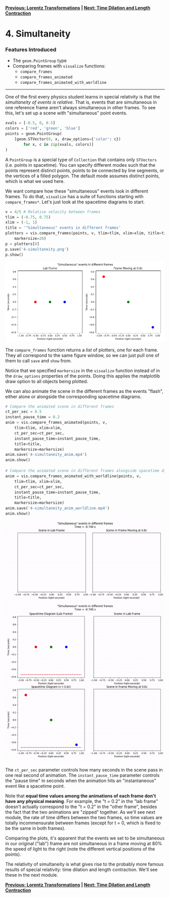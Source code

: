 **[Previous: Lorentz Transformations](3-lorentztransform.md) | [Next: Time Dilation and Length Contraction](5-dilationcontraction.md)**

# 4. Simultaneity

### Features Introduced
- The `geom.PointGroup` type
- Comparing frames with `visualize` functions:
    - `compare_frames`
    - `compare_frames_animated`
    - `compare_frames_animated_with_worldline`

---

One of the first every physics student learns in special relativity is that the *simultaneity of events is relative*. That is, events that are simultaneous in one reference frame aren't always simultaneous in other frames. To see this, let's set up a scene with "simultaneous" point events.

```python
xvals = [-0.5, 0, 0.5]
colors = ['red', 'green', 'blue']
points = geom.PointGroup(
    [geom.STVector(0, x, draw_options={'color': c})
        for x, c in zip(xvals, colors)]
)
```

A `PointGroup` is a special type of `Collection` that contains only `STVectors` (i.e. points in spacetime). You can specify different modes such that the points represent distinct points, points to be connected by line segments, or the vertices of a filled polygon. The default mode assumes distinct points, which is what we used here.

We want compare how these "simultaneous" events look in different frames. To do that, `visualize` has a suite of functions starting with `compare_frames*`. Let's just look at the spacetime diagrams to start.

```python
v = 4/5 # Relative velocity between frames
tlim = (-0.75, 0.75)
xlim = (-1, 1)
title = '"Simultaneous" events in different frames'
plotters = vis.compare_frames(points, v, tlim=tlim, xlim=xlim, title=title,
    markersize=20)
p = plotters[0]
p.save('4-simultaneity.png')
p.show()
```
![Relativity of simultaneity](figures/4-simultaneity.png)

The `compare_frames` function returns a *list* of plotters, one for each frame. They all correspond to the same figure window, so we can just pull one of them to call `save` and `show` from.

Notice that we specified `markersize` in the `visualize` function instead of in the `draw_options` properties of the points. Doing this applies the matplotlib draw option to all objects being plotted.

We can also animate the scene in the different frames as the events "flash", either alone or alongside the corresponding spacetime diagrams.

```python
# Compare the animated scene in different frames
ct_per_sec = 0.5
instant_pause_time = 0.2
anim = vis.compare_frames_animated(points, v,
    tlim=tlim, xlim=xlim,
    ct_per_sec=ct_per_sec,
    instant_pause_time=instant_pause_time,
    title=title,
    markersize=markersize)
anim.save('4-simultaneity_anim.mp4')
anim.show()

# Compare the animated scene in different frames alongside spacetime diagrams
anim = vis.compare_frames_animated_with_worldline(points, v,
    tlim=tlim, xlim=xlim,
    ct_per_sec=ct_per_sec,
    instant_pause_time=instant_pause_time,
    title=title,
    markersize=markersize)
anim.save('4-simultaneity_anim_worldline.mp4')
anim.show()
```
![Relativity of simultaneity](figures/4-simultaneity_anim.gif)
![Relativity of simultaneity](figures/4-simultaneity_anim_worldline.gif)

The `ct_per_sec` parameter controls how many seconds in the scene pass in one real second of animation. The `instant_pause_time` parameter controls the "pause time" in seconds when the animation hits an "instantaneous" event like a spacetime point.

Note that **equal time values among the animations of each frame don't have any physical meaning**. For example, the "t = 0.2" in the "lab frame" doesn't actually correspond to the "t = 0.2" in the "other frame", besides the fact that the two animations are "zipped" together. As we'll see next module, the rate of time differs between the two frames, so time values are totally incommensurate between frames (except for t = 0, which is fixed to be the same in both frames).

Comparing the plots, it's apparent that the events we set to be simultaneous in our original ("lab") frame are not simultaneous in a frame moving at 80% the speed of light to the right (note the different vertical positions of the points).

The relativity of simultaneity is what gives rise to the probably more famous results of special relativity: time dilation and length contraction. We'll see these in the next module.

**[Previous: Lorentz Transformations](3-lorentztransform.md) | [Next: Time Dilation and Length Contraction](5-dilationcontraction.md)**